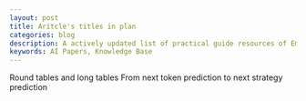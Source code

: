 ```yaml
---
layout: post
title: Aritcle's titles in plan
categories: blog
description: A actively updated list of practical guide resources of Emotional dialog & multi-agent AI system & LLMs.                                    
keywords: AI Papers, Knowledge Base
---
```

Round tables and long tables
From next token prediction to next strategy prediction

